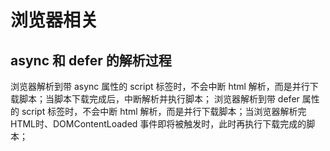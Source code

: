 # 浏览器相关

## async 和 defer 的解析过程
浏览器解析到带 async 属性的 script 标签时，不会中断 html 解析，而是并行下载脚本；当脚本下载完成后，中断解析并执行脚本； 
浏览器解析到带 defer 属性的 script 标签时，不会中断 html 解析，而是并行下载脚本；当浏览器解析完HTML时、DOMContentLoaded 事件即将被触发时，此时再执行下载完成的脚本；